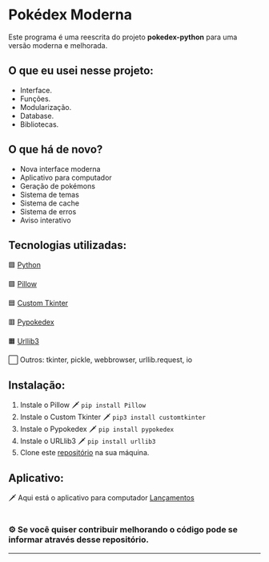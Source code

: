 # Pokédex Moderna
Este programa é uma reescrita do projeto **pokedex-python** para uma versão moderna e melhorada.

## O que eu usei nesse projeto:
- Interface.
- Funções.
- Modularização.
- Database.
- Bibliotecas.

## O que há de novo?
- Nova interface moderna
- Aplicativo para computador
- Geração de pokémons
- Sistema de temas
- Sistema de cache
- Sistema de erros
- Aviso interativo

## Tecnologias utilizadas:
🟩 [Python](https://www.python.org/)

🟪 [Pillow](https://pypi.org/project/Pillow/)

🟦 [Custom Tkinter](https://github.com/TomSchimansky/CustomTkinter)

🟥 [Pypokedex](https://github.com/arnavb/pypokedex)

🟧 [Urllib3](https://pypi.org/project/urllib3/)

⬜ Outros: tkinter, pickle, webbrowser, urllib.request, io

## Instalação:
1. Instale o Pillow 🗡️ `pip install Pillow`
2. Instale o Custom Tkinter 🗡️ `pip3 install customtkinter`
3. Instale o Pypokedex 🗡️ `pip install pypokedex`
4. Instale o URLlib3 🗡️ `pip install urllib3`
5. Clone este [repositório](https://github.com/Dimitri-Matheus/Pokedex-Modern) na sua máquina.

## Aplicativo:
🗡︎ Aqui está o aplicativo para computador [Lançamentos](https://github.com/Dimitri-Matheus/Pokedex-Modern/releases)
#

### ⚙ Se você quiser contribuir melhorando o código pode se informar através desse repositório.
---